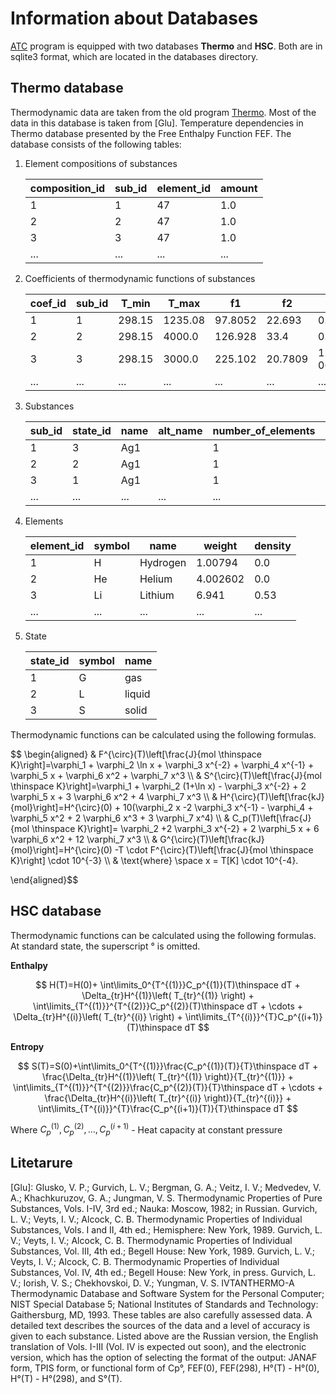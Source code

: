 # Information about Databases

[ATC](../README.md) program is equipped with two databases __Thermo__ and __HSC__. Both are in sqlite3 format, which are located in the databases directory.

## Thermo database

Thermodynamic data are taken from the old program [Thermo](http://www.ism.ac.ru/). Most of the data in this database is taken from [Glu]. Temperature dependencies in Thermo database presented by the Free Enthalpy Function FEF. The database consists of the following tables:

1. Element compositions of substances

	|composition_id |sub_id |element_id |amount |
	|---------------|-------|-----------|-------|
	|1              |1      |47         |1.0    |
	|2              |2      |47         |1.0    |
	|3              |3      |47         |1.0    |
	|...            |...    |...        |...    |

2. Coefficients of thermodynamic functions of substances

	|coef_id |sub_id |T_min  |T_max   |f1      |f2      |f3          |f4           |f5        |f6        |f7       |
	|--------|-------|-------|--------|--------|--------|------------|-------------|----------|----------|---------|
	|1       |1      |298.15 |1235.08 |97.8052 |22.693  |0.000264    |0.115144     |34.605    |0.0       |0.0      |
	|2       |2      |298.15 |4000.0  |126.928 |33.4    |0.0         |-0.186133    |0.0       |0.0       |0.0      |
	|3       |3      |298.15 |3000.0  |225.102 |20.7809 |1.15504e-06 |-0.000189049 |0.0561557 |-0.126879 |0.131983 |
	|...     |...    |...    |...     |...     |...     |...         |...          |...       |...       |...      |

3. Substances

	|sub_id |state_id |name |alt_name |number_of_elements |H0      |T_min  |T_max   |ranges |weight  |source |
	|-------|---------|-----|---------|-------------------|--------|-------|--------|-------|--------|-------|
	|1      |3        |Ag1  |         |1                  |-5.745  |298.15 |1235.08 |1      |107.868 |2349   |
	|2      |2        |Ag1  |         |1                  |-5.745  |298.15 |4000.0  |1      |107.868 |2349   |
	|3      |1        |Ag1  |         |1                  |278.703 |298.15 |10000.0 |2      |107.868 |2350   |
	|...    |...      |...  |...      |...                |...     |...    |...     |...    |...     |...    |

4. Elements

	|element_id |symbol |name     |weight   |density |
	|-----------|-------|---------|---------|--------|
	|1          |H      |Hydrogen |1.00794  |0.0     |
	|2          |He     |Helium   |4.002602 |0.0     |
	|3          |Li     |Lithium  |6.941    |0.53    |
	|...        |...    |...      |...      |...     |

5. State

	|state_id |symbol |name   |
	|---------|-------|-------|
	|1        |G      |gas    |
	|2        |L      |liquid |
	|3        |S      |solid  |

Thermodynamic functions can be calculated using the following formulas.

$$ \begin{aligned}
& F^{\circ}(T)\left[\frac{J}{mol \thinspace K}\right]=\varphi_1 + \varphi_2 \ln x + \varphi_3 x^{-2} + \varphi_4 x^{-1} + \varphi_5 x + \varphi_6 x^2 + \varphi_7 x^3 \\\\
& S^{\circ}(T)\left[\frac{J}{mol \thinspace K}\right]=\varphi_1 + \varphi_2 (1+\ln x) - \varphi_3 x^{-2} + 2 \varphi_5 x + 3 \varphi_6 x^2 + 4 \varphi_7 x^3 \\\\
& H^{\circ}(T)\left[\frac{kJ}{mol}\right]=H^{\circ}(0) + 10(\varphi_2 x -2 \varphi_3 x^{-1} - \varphi_4 + \varphi_5 x^2 + 2 \varphi_6 x^3 + 3 \varphi_7 x^4) \\\\
& C_p(T)\left[\frac{J}{mol \thinspace K}\right]= \varphi_2 +2 \varphi_3 x^{-2} + 2 \varphi_5 x + 6 \varphi_6 x^2 + 12 \varphi_7 x^3 \\\\
& G^{\circ}(T)\left[\frac{kJ}{mol}\right]=H^{\circ}(0) -T \cdot F^{\circ}(T)\left[\frac{J}{mol \thinspace K}\right] \cdot 10^{-3} \\\\
& \text{where} \space x = T[K] \cdot 10^{-4}.

\end{aligned}$$




## HSC database

Thermodynamic functions can be calculated using the following formulas. At standard state, the superscript ° is omitted.

__Enthalpy__

$$
H(T)=H(0)+ \int\limits_0^{T^{(1)}}C_p^{(1)}(T)\thinspace dT + \Delta_{tr}H^{(1)}\left( T_{tr}^{(1)} \right) + \int\limits_{T^{(1)}}^{T^{(2)}}C_p^{(2)}(T)\thinspace dT + \cdots + \Delta_{tr}H^{(i)}\left( T_{tr}^{(i)} \right) + \int\limits_{T^{(i)}}^{T}C_p^{(i+1)}(T)\thinspace dT
$$

__Entropy__

$$
S(T)=S(0)+\int\limits_0^{T^{(1)}}\frac{C_p^{(1)}(T)}{T}\thinspace dT + \frac{\Delta_{tr}H^{(1)}\left( T_{tr}^{(1)} \right)}{T_{tr}^{(1)}} + \int\limits_{T^{(1)}}^{T^{(2)}}\frac{C_p^{(2)}(T)}{T}\thinspace dT + \cdots + \frac{\Delta_{tr}H^{(i)}\left( T_{tr}^{(i)} \right)}{T_{tr}^{(i)}} + \int\limits_{T^{(i)}}^{T}\frac{C_p^{(i+1)}(T)}{T}\thinspace dT
$$

Where $C_p^{(1)},C_p^{(2)},\ldots,C_p^{(i+1)}$ - Heat capacity at constant pressure

## Litetarure
[Glu]: Glusko, V. P.; Gurvich, L. V.; Bergman, G. A.; Veitz, I. V.; Medvedev, V. A.; Khachkuruzov, G. A.; Jungman, V. S. Thermodynamic Properties of Pure Substances, Vols. I-IV, 3rd ed.; Nauka: Moscow, 1982; in Russian. Gurvich, L. V.; Veyts, I. V.; Alcock, C. B. Thermodynamic Properties of Individual Substances, Vols. I and II, 4th ed.; Hemisphere: New York, 1989. Gurvich, L. V.; Veyts, I. V.; Alcock, C. B. Thermodynamic Properties of Individual Substances, Vol. III, 4th ed.; Begell House: New York, 1989. Gurvich, L. V.; Veyts, I. V.; Alcock, C. B. Thermodynamic Properties of Individual Substances, Vol. IV, 4th ed.; Begell House: New York, in press. Gurvich, L. V.; Iorish, V. S.; Chekhovskoi, D. V.; Yungman, V. S. IVTANTHERMO-A Thermodynamic Database and Software System for the Personal Computer; NIST Special Database 5; National Institutes of Standards and Technology: Gaithersburg, MD, 1993. These tables are also carefully assessed data. A detailed text describes the sources of the data and a level of accuracy is given to each substance. Listed above are the Russian version, the English translation of Vols. I-III (Vol. IV is expected out soon), and the electronic version, which has the option of selecting the format of the output: JANAF form, TPIS form, or functional form of Cp°, FEF(0), FEF(298), H°(T) - H°(0), H°(T) - H°(298), and S°(T).


